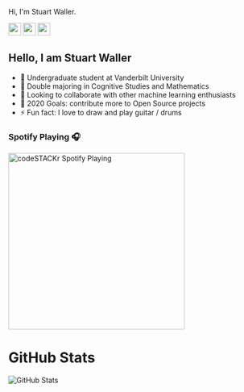 <p>Hi, I'm Stuart Waller.</p>

<p><a href="https://www.linkedin.com/in/stuartwaller/"><img src="https://img.shields.io/badge/linkedin-%230077B5.svg?&style=for-the-badge&logo=linkedin&logoColor=white" height=25></a> <a href="https://www.instagram.com/stuart.waller/"><img src="https://img.shields.io/badge/instagram-%23E4405F.svg?&style=for-the-badge&logo=instagram&logoColor=white" height=25></a> <a href="https://medium.com/@stuartjonaswaller"><img src="https://img.shields.io/badge/medium-%2312100E.svg?&style=for-the-badge&logo=medium&logoColor=white" height=25></a></p>

## Hello, I am Stuart Waller

- 🔭 Undergraduate student at Vanderbilt University
- 🌱 Double majoring in Cognitive Studies and Mathematics
- 👯 Looking to collaborate with other machine learning enthusiasts
- 🥅 2020 Goals: contribute more to Open Source projects
- ⚡ Fun fact: I love to draw and play guitar / drums

### Spotify Playing 🎧
[<img src="https://now-playing-codestackr.vercel.app/api/spotify-playing" alt="codeSTACKr Spotify Playing" width="350" />](https://open.spotify.com/user/4kmhjz8o2wvpjdn5ksxovm9ep)

<h1>GitHub Stats</h1>
<p><img src="https://github-readme-stats.vercel.app/api?username=stuartwaller&amp;show_icons=true" alt="GitHub Stats"></p>
